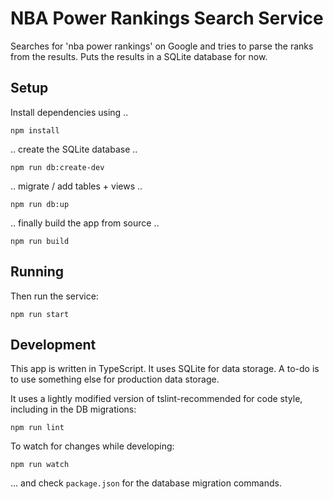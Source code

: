 # NBA Power Rankings Search Service

Searches for 'nba power rankings' on Google and tries to parse the ranks from the results.  Puts the results in a SQLite database for now.

## Setup

Install dependencies using ..

`npm install`

.. create the SQLite database ..

`npm run db:create-dev`

.. migrate / add tables + views ..

`npm run db:up`

.. finally build the app from source ..

`npm run build`

## Running

Then run the service:

`npm run start`

## Development

This app is written in TypeScript.  It uses SQLite for data storage. A to-do is to use something else for production data storage.

It uses a lightly modified version of tslint-recommended for code style, including in the DB migrations:

`npm run lint`

To watch for changes while developing:

`npm run watch`

... and check `package.json` for the database migration commands.